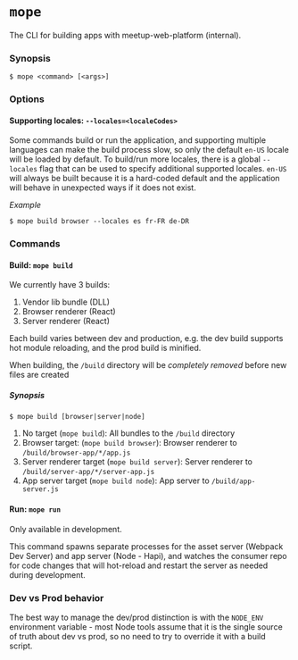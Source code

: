 # `mope`

The CLI for building apps with meetup-web-platform (internal).

### Synopsis

```
$ mope <command> [<args>]
```

### Options

#### Supporting locales: `--locales=<localeCodes>`

Some commands build or run the application, and supporting multiple languages
can make the build process slow, so only the default `en-US` locale will be
loaded by default. To build/run more locales, there is a global `--locales` flag
that can be used to specify additional supported locales. `en-US` will always
be built because it is a hard-coded default and the application will behave in
unexpected ways if it does not exist.

_Example_
```
$ mope build browser --locales es fr-FR de-DR
```

### Commands

#### Build: `mope build`

We currently have 3 builds:

1. Vendor lib bundle (DLL)
2. Browser renderer (React)
3. Server renderer (React)

Each build varies between dev and production, e.g. the dev build supports hot
module reloading, and the prod build is minified.

When building, the `/build` directory will be _completely removed_ before new
files are created

##### Synopsis

```
$ mope build [browser|server|node]
```

1. No target (`mope build`): All bundles to the `/build` directory
2. Browser target: (`mope build browser`): Browser renderer to
   `/build/browser-app/*/app.js`
3. Server renderer target (`mope build server`): Server renderer to
   `/build/server-app/*/server-app.js`
4. App server target (`mope build node`): App server to
   `/build/app-server.js`

#### Run: `mope run`

Only available in development.

This command spawns separate processes for the asset server (Webpack Dev Server)
and app server (Node - Hapi), and watches the consumer repo for code changes
that will hot-reload and restart the server as needed during development.

### Dev vs Prod behavior

The best way to manage the dev/prod distinction is with the `NODE_ENV`
environment variable - most Node tools assume that it is the single source of
truth about dev vs prod, so no need to try to override it with a build script.
